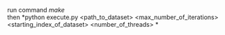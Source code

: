 run command *make*  
then *python execute.py <path_to_dataset> <max_number_of_iterations> <starting_index_of_dataset> <number_of_threads> *
